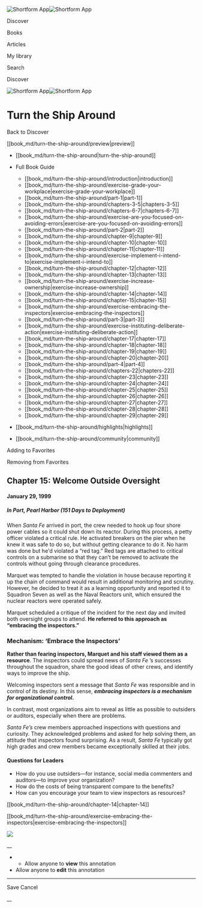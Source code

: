 ![Shortform App](/img/logo.36a2399e.svg)![Shortform App](/img/logo-dark.70c1b072.svg)

Discover

Books

Articles

My library

Search

Discover

![Shortform App](/img/logo.36a2399e.svg)![Shortform App](/img/logo-dark.70c1b072.svg)

# Turn the Ship Around

Back to Discover

[[book_md/turn-the-ship-around/preview|preview]]

  * [[book_md/turn-the-ship-around|turn-the-ship-around]]
  * Full Book Guide

    * [[book_md/turn-the-ship-around/introduction|introduction]]
    * [[book_md/turn-the-ship-around/exercise-grade-your-workplace|exercise-grade-your-workplace]]
    * [[book_md/turn-the-ship-around/part-1|part-1]]
    * [[book_md/turn-the-ship-around/chapters-3-5|chapters-3-5]]
    * [[book_md/turn-the-ship-around/chapters-6-7|chapters-6-7]]
    * [[book_md/turn-the-ship-around/exercise-are-you-focused-on-avoiding-errors|exercise-are-you-focused-on-avoiding-errors]]
    * [[book_md/turn-the-ship-around/part-2|part-2]]
    * [[book_md/turn-the-ship-around/chapter-9|chapter-9]]
    * [[book_md/turn-the-ship-around/chapter-10|chapter-10]]
    * [[book_md/turn-the-ship-around/chapter-11|chapter-11]]
    * [[book_md/turn-the-ship-around/exercise-implement-i-intend-to|exercise-implement-i-intend-to]]
    * [[book_md/turn-the-ship-around/chapter-12|chapter-12]]
    * [[book_md/turn-the-ship-around/chapter-13|chapter-13]]
    * [[book_md/turn-the-ship-around/exercise-increase-ownership|exercise-increase-ownership]]
    * [[book_md/turn-the-ship-around/chapter-14|chapter-14]]
    * [[book_md/turn-the-ship-around/chapter-15|chapter-15]]
    * [[book_md/turn-the-ship-around/exercise-embracing-the-inspectors|exercise-embracing-the-inspectors]]
    * [[book_md/turn-the-ship-around/part-3|part-3]]
    * [[book_md/turn-the-ship-around/exercise-instituting-deliberate-action|exercise-instituting-deliberate-action]]
    * [[book_md/turn-the-ship-around/chapter-17|chapter-17]]
    * [[book_md/turn-the-ship-around/chapter-18|chapter-18]]
    * [[book_md/turn-the-ship-around/chapter-19|chapter-19]]
    * [[book_md/turn-the-ship-around/chapter-20|chapter-20]]
    * [[book_md/turn-the-ship-around/part-4|part-4]]
    * [[book_md/turn-the-ship-around/chapters-22|chapters-22]]
    * [[book_md/turn-the-ship-around/chapter-23|chapter-23]]
    * [[book_md/turn-the-ship-around/chapter-24|chapter-24]]
    * [[book_md/turn-the-ship-around/chapter-25|chapter-25]]
    * [[book_md/turn-the-ship-around/chapter-26|chapter-26]]
    * [[book_md/turn-the-ship-around/chapter-27|chapter-27]]
    * [[book_md/turn-the-ship-around/chapter-28|chapter-28]]
    * [[book_md/turn-the-ship-around/chapter-29|chapter-29]]
  * [[book_md/turn-the-ship-around/highlights|highlights]]
  * [[book_md/turn-the-ship-around/community|community]]



Adding to Favorites 

Removing from Favorites 

## Chapter 15: Welcome Outside Oversight

#### January 29, 1999

##### In Port, Pearl Harbor (151 Days to Deployment)

When _Santa Fe_ arrived in port, the crew needed to hook up four shore power cables so it could shut down its reactor. During this process, a petty officer violated a critical rule. He activated breakers on the pier when he knew it was safe to do so, but without getting clearance to do it. No harm was done but he'd violated a “red tag.” Red tags are attached to critical controls on a submarine so that they can’t be removed to activate the controls without going through clearance procedures.

Marquet was tempted to handle the violation in house because reporting it up the chain of command would result in additional monitoring and scrutiny. However, he decided to treat it as a learning opportunity and reported it to Squadron Seven as well as the Naval Reactors unit, which ensured the nuclear reactors were operated safely.

Marquet scheduled a critique of the incident for the next day and invited both oversight groups to attend. **He referred to this approach as “embracing the inspectors.”**

### Mechanism: ‘Embrace the Inspectors’

**Rather than fearing inspectors, Marquet and his staff viewed them as a resource**. The inspectors could spread news of _Santa Fe_ ’s successes throughout the squadron, share the good ideas of other crews, and identify ways to improve the ship.

Welcoming inspectors sent a message that _Santa Fe_ was responsible and in control of its destiny. In this sense, **_embracing inspectors is a mechanism for organizational control._**

In contrast, most organizations aim to reveal as little as possible to outsiders or auditors, especially when there are problems.

_Santa Fe’s_ crew members approached inspections with questions and curiosity. They acknowledged problems and asked for help solving them, an attitude that inspectors found surprising. As a result, _Santa Fe_ typically got high grades and crew members became exceptionally skilled at their jobs.

#### Questions for Leaders

  * How do you use outsiders—for instance, social media commenters and auditors—to improve your organization?
  * How do the costs of being transparent compare to the benefits?
  * How can you encourage your team to view inspectors as resources?



[[book_md/turn-the-ship-around/chapter-14|chapter-14]]

[[book_md/turn-the-ship-around/exercise-embracing-the-inspectors|exercise-embracing-the-inspectors]]

![](https://bat.bing.com/action/0?ti=56018282&Ver=2&mid=002ef107-b614-45c7-8721-937d467569c4&sid=72e6e650642c11eeb2dd2161d176fe8d&vid=72e70890642c11eeb72d79fe7b6df2c6&vids=0&msclkid=N&pi=0&lg=en-US&sw=800&sh=600&sc=24&nwd=1&tl=Shortform%20%7C%20Book&p=https%3A%2F%2Fwww.shortform.com%2Fapp%2Fbook%2Fturn-the-ship-around%2Fchapter-15&r=&lt=1034&evt=pageLoad&sv=1&rn=61048)

__

  *   * Allow anyone to **view** this annotation
  * Allow anyone to **edit** this annotation



* * *

Save Cancel

__




